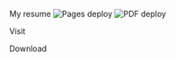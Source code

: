 My resume
![Pages deploy](https://github.com/sp0rk/sp0rk.github.io/actions/workflows/deploy-pages.yml/badge.svg)
![PDF deploy](https://github.com/sp0rk/sp0rk.github.io/actions/workflows/deploy-pdf.yml/badge.svg)

Visit

Download
